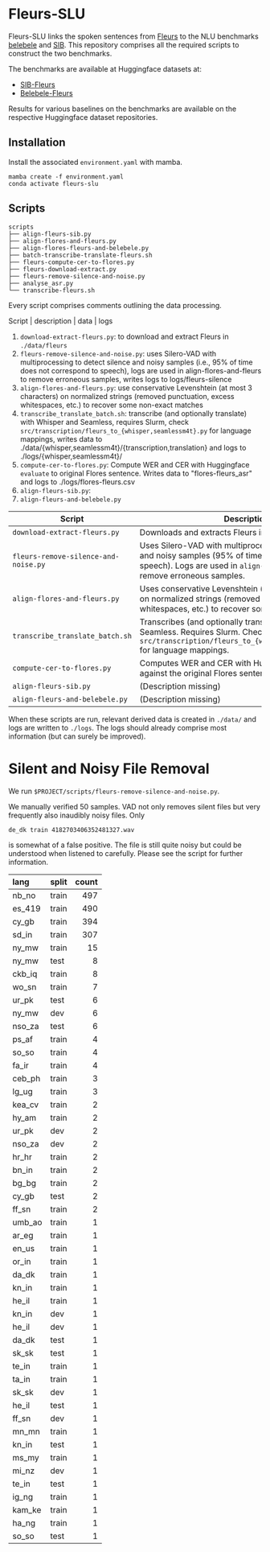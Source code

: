 # Fleurs-SLU

Fleurs-SLU links the spoken sentences from [Fleurs](https://huggingface.co/datasets/google/fleurs) to the NLU benchmarks [belebele](https://huggingface.co/datasets/facebook/belebele) and [SIB](https://huggingface.co/datasets/Davlan/sib200). This repository comprises all the required scripts to construct the two benchmarks.

The benchmarks are available at Huggingface datasets at:

- [SIB-Fleurs](https://huggingface.co/datasets/WueNLP/sib-fleurs)
- [Belebele-Fleurs](https://huggingface.co/datasets/WueNLP/belebele-fleurs)

Results for various baselines on the benchmarks are available on the respective Huggingface dataset repositories.

## Installation

Install the associated `environment.yaml` with mamba.

```
mamba create -f environment.yaml
conda activate fleurs-slu
```

## Scripts

```
scripts
├── align-fleurs-sib.py
├── align-flores-and-fleurs.py
├── align-flores-fleurs-and-belebele.py
├── batch-transcribe-translate-fleurs.sh
├── fleurs-compute-cer-to-flores.py
├── fleurs-download-extract.py
├── fleurs-remove-silence-and-noise.py
├── analyse_asr.py
└── transcribe-fleurs.sh
```

Every script comprises comments outlining the data processing.

Script | description | data | logs

1. `download-extract-fleurs.py`: to download and extract Fleurs in `./data/fleurs`
1. `fleurs-remove-silence-and-noise.py`: uses Silero-VAD with multiprocessing to detect silence and noisy samples (i.e., 95% of time does not correspond to speech), logs are used in align-flores-and-fleurs to remove erroneous samples, writes logs to logs/fleurs-silence
2. `align-flores-and-fleurs.py`: use conservative Levenshtein (at most 3 characters) on normalized strings (removed punctuation, excess whitespaces, etc.) to recover some non-exact matches
3. `transcribe_translate_batch.sh`: transcribe (and optionally translate) with Whisper and Seamless, requires Slurm, check `src/transcription/fleurs_to_{whisper,seamlessm4t}.py` for language mappings, writes data to ./data/{whisper,seamlessm4t}/{transcription,translation} and logs to ./logs/{whisper,seamlessm4t}/
4. `compute-cer-to-flores.py`: Compute WER and CER with Huggingface `evaluate` to original Flores sentence. Writes data to "flores-fleurs_asr" and logs to ./logs/flores-fleurs.csv
5. `align-fleurs-sib.py`: 
6. `align-fleurs-and-belebele.py`


| Script                              | Description                                                                                                                                               | Data                                               | Logs                                          |
|-------------------------------------|-----------------------------------------------------------------------------------------------------------------------------------------------------------|---------------------------------------------------|-----------------------------------------------|
| `download-extract-fleurs.py`        | Downloads and extracts Fleurs into `./data/fleurs`.                                                                                                       | `./data/fleurs`                                   | -                                             |
| `fleurs-remove-silence-and-noise.py`| Uses Silero-VAD with multiprocessing to detect silence and noisy samples (95% of time not corresponding to speech). Logs are used in `align-flores-and-fleurs` to remove erroneous samples. | -                                                 | `logs/fleurs-silence`                         |
| `align-flores-and-fleurs.py`        | Uses conservative Levenshtein (at most 3 characters) on normalized strings (removed punctuation, excess whitespaces, etc.) to recover some non-exact matches. | -                                                 | -                                             |
| `transcribe_translate_batch.sh`     | Transcribes (and optionally translates) with Whisper and Seamless. Requires Slurm. Check `src/transcription/fleurs_to_{whisper,seamlessm4t}.py` for language mappings. | `./data/{whisper,seamlessm4t}/{transcription,translation}` | `./logs/{whisper,seamlessm4t}/`              |
| `compute-cer-to-flores.py`          | Computes WER and CER with Huggingface `evaluate` against the original Flores sentence.                                                                     | `flores-fleurs_asr`                               | `./logs/flores-fleurs.csv`                    |
| `align-fleurs-sib.py`               | (Description missing)                                                                                                                                     | -                                                 | -                                             |
| `align-fleurs-and-belebele.py`      | (Description missing)                                                                                                                                     | -                                                 | -                                             |

When these scripts are run, relevant derived data is created in `./data/` and logs are written to `./logs`. The logs should already comprise most information (but can surely be improved).

# Silent and Noisy File Removal

We run `$PROJECT/scripts/fleurs-remove-silence-and-noise.py`. 

We manually verified 50 samples. VAD not only removes silent files but very frequently also inaudibly noisy files. Only 
```
de_dk train 4182703406352481327.wav
```
is somewhat of a false positive. The file is still quite noisy but could be understood when listened to carefully. Please see the script for further information.

| lang   | split   |   count |
|:-------|:--------|--------:|
| nb_no  | train   |     497 |
| es_419 | train   |     490 |
| cy_gb  | train   |     394 |
| sd_in  | train   |     307 |
| ny_mw  | train   |      15 |
| ny_mw  | test    |       8 |
| ckb_iq | train   |       8 |
| wo_sn  | train   |       7 |
| ur_pk  | test    |       6 |
| ny_mw  | dev     |       6 |
| nso_za | test    |       6 |
| ps_af  | train   |       4 |
| so_so  | train   |       4 |
| fa_ir  | train   |       4 |
| ceb_ph | train   |       3 |
| lg_ug  | train   |       3 |
| kea_cv | train   |       2 |
| hy_am  | train   |       2 |
| ur_pk  | dev     |       2 |
| nso_za | dev     |       2 |
| hr_hr  | train   |       2 |
| bn_in  | train   |       2 |
| bg_bg  | train   |       2 |
| cy_gb  | test    |       2 |
| ff_sn  | train   |       2 |
| umb_ao | train   |       1 |
| ar_eg  | train   |       1 |
| en_us  | train   |       1 |
| or_in  | train   |       1 |
| da_dk  | train   |       1 |
| kn_in  | train   |       1 |
| he_il  | train   |       1 |
| kn_in  | dev     |       1 |
| he_il  | dev     |       1 |
| da_dk  | test    |       1 |
| sk_sk  | test    |       1 |
| te_in  | train   |       1 |
| ta_in  | train   |       1 |
| sk_sk  | dev     |       1 |
| he_il  | test    |       1 |
| ff_sn  | dev     |       1 |
| mn_mn  | train   |       1 |
| kn_in  | test    |       1 |
| ms_my  | train   |       1 |
| mi_nz  | dev     |       1 |
| te_in  | test    |       1 |
| ig_ng  | train   |       1 |
| kam_ke | train   |       1 |
| ha_ng  | train   |       1 |
| so_so  | test    |       1 |
